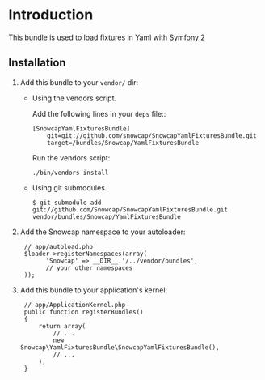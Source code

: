 Introduction
============

This bundle is used to load fixtures in Yaml with Symfony 2

Installation
------------

  1. Add this bundle to your ``vendor/`` dir:
      * Using the vendors script.

        Add the following lines in your ``deps`` file::

            [SnowcapYamlFixturesBundle]
                git=git://github.com/snowcap/SnowcapYamlFixturesBundle.git
                target=/bundles/Snowcap/YamlFixturesBundle
            
        Run the vendors script:

            ./bin/vendors install

      * Using git submodules.

            $ git submodule add git://github.com/Snowcap/SnowcapYamlFixturesBundle.git vendor/bundles/Snowcap/YamlFixturesBundle

  2. Add the Snowcap namespace to your autoloader:

          // app/autoload.php
          $loader->registerNamespaces(array(
                'Snowcap' => __DIR__.'/../vendor/bundles',
                // your other namespaces
          ));

  3. Add this bundle to your application's kernel:

          // app/ApplicationKernel.php
          public function registerBundles()
          {
              return array(
                  // ...
                  new Snowcap\YamlFixturesBundle\SnowcapYamlFixturesBundle(),
                  // ...
              );
          }
          
 